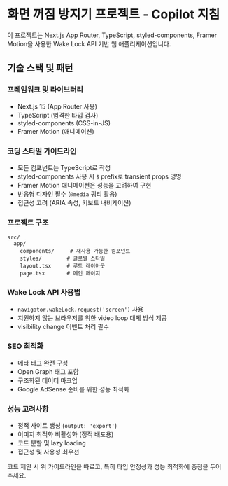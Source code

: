 <!-- Use this file to provide workspace-specific custom instructions to Copilot. For more details, visit https://code.visualstudio.com/docs/copilot/copilot-customization#_use-a-githubcopilotinstructionsmd-file -->

# 화면 꺼짐 방지기 프로젝트 - Copilot 지침

이 프로젝트는 Next.js App Router, TypeScript, styled-components, Framer Motion을 사용한 Wake Lock API 기반 웹 애플리케이션입니다.

## 기술 스택 및 패턴

### 프레임워크 및 라이브러리

- Next.js 15 (App Router 사용)
- TypeScript (엄격한 타입 검사)
- styled-components (CSS-in-JS)
- Framer Motion (애니메이션)

### 코딩 스타일 가이드라인

- 모든 컴포넌트는 TypeScript로 작성
- styled-components 사용 시 `$` prefix로 transient props 명명
- Framer Motion 애니메이션은 성능을 고려하여 구현
- 반응형 디자인 필수 (`@media` 쿼리 활용)
- 접근성 고려 (ARIA 속성, 키보드 내비게이션)

### 프로젝트 구조

```
src/
  app/
    components/     # 재사용 가능한 컴포넌트
    styles/        # 글로벌 스타일
    layout.tsx     # 루트 레이아웃
    page.tsx       # 메인 페이지
```

### Wake Lock API 사용법

- `navigator.wakeLock.request('screen')` 사용
- 지원하지 않는 브라우저를 위한 video loop 대체 방식 제공
- visibility change 이벤트 처리 필수

### SEO 최적화

- 메타 태그 완전 구성
- Open Graph 태그 포함
- 구조화된 데이터 마크업
- Google AdSense 준비를 위한 성능 최적화

### 성능 고려사항

- 정적 사이트 생성 (`output: 'export'`)
- 이미지 최적화 비활성화 (정적 배포용)
- 코드 분할 및 lazy loading
- 접근성 및 사용성 최우선

코드 제안 시 위 가이드라인을 따르고, 특히 타입 안정성과 성능 최적화에 중점을 두어 주세요.
